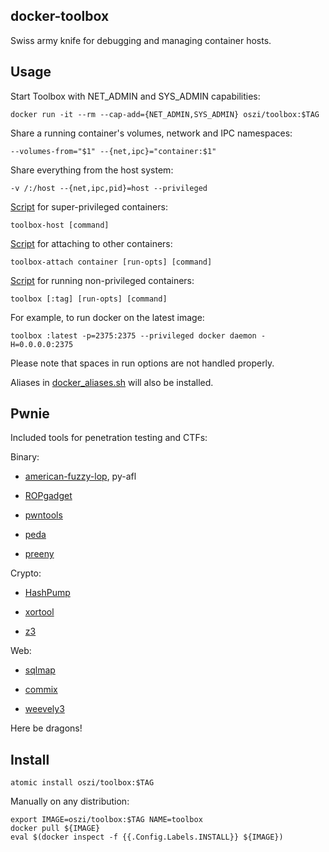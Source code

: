 ## docker-toolbox

Swiss army knife for debugging and managing container hosts.

## Usage

Start Toolbox with NET_ADMIN and SYS_ADMIN capabilities:

```
docker run -it --rm --cap-add={NET_ADMIN,SYS_ADMIN} oszi/toolbox:$TAG
```

Share a running container's volumes, network and IPC namespaces:

```
--volumes-from="$1" --{net,ipc}="container:$1"
```

Share everything from the host system:

```
-v /:/host --{net,ipc,pid}=host --privileged
```

[Script](artifacts/toolbox-host.sh) for super-privileged containers:

```
toolbox-host [command]
```

[Script](artifacts/toolbox-attach.sh) for attaching to other containers:

```
toolbox-attach container [run-opts] [command]
```

[Script](artifacts/toolbox.sh) for running non-privileged containers:

```
toolbox [:tag] [run-opts] [command]
```

For example, to run docker on the latest image:

```
toolbox :latest -p=2375:2375 --privileged docker daemon -H=0.0.0.0:2375
```

Please note that spaces in run options are not handled properly.

Aliases in [docker_aliases.sh](etc/profile.d/docker_aliases.sh) will also be installed.

## Pwnie

Included tools for penetration testing and CTFs:

Binary:

 * [american-fuzzy-lop](http://lcamtuf.coredump.cx/afl/), py-afl

 * [ROPgadget](https://github.com/JonathanSalwan/ROPgadget)

 * [pwntools](https://github.com/Gallopsled/pwntools)

 * [peda](https://github.com/zachriggle/peda)

 * [preeny](https://github.com/zardus/preeny)

Crypto:

 * [HashPump](https://github.com/bwall/HashPump)

 * [xortool](https://github.com/hellman/xortool)

 * [z3](https://github.com/Z3Prover/z3)

Web:

 * [sqlmap](https://github.com/sqlmapproject/sqlmap)

 * [commix](https://github.com/stasinopoulos/commix)

 * [weevely3](https://github.com/epinna/weevely3)

Here be dragons!

## Install

```
atomic install oszi/toolbox:$TAG
```

Manually on any distribution:

```
export IMAGE=oszi/toolbox:$TAG NAME=toolbox
docker pull ${IMAGE}
eval $(docker inspect -f {{.Config.Labels.INSTALL}} ${IMAGE})
```
